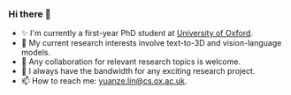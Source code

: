 ### Hi there 👋

- ✨ I'm currently a first-year PhD student at [University of Oxford](https://www.ox.ac.uk/).
- 🔭 My current research interests involve text-to-3D and vision-language models.
- 🌱 Any collaboration for relevant research topics is welcome.
- 👯 I always have the bandwidth for any exciting research project.
- 📫 How to reach me: yuanze.lin@cs.ox.ac.uk.
